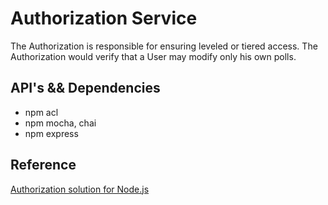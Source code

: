 # Authorization Service

The Authorization is responsible for ensuring leveled or tiered access. The Authorization would verify that a User may modify only his own polls.

## API's && Dependencies

* npm acl
* npm mocha, chai
* npm express

## Reference

[Authorization solution for Node.js]( https://hashnode.com/post/authorization-solution-for-nodejs-ciibz8fo401ffj3xt3vhle6eb)
